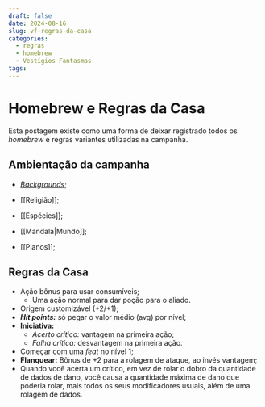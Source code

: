 ```yaml
---
draft: false
date: 2024-08-16
slug: vf-regras-da-casa
categories:
  - regras
  - homebrew
  - Vestígios Fantasmas
tags:
---
```



# Homebrew e Regras da Casa

Esta postagem existe como uma forma de deixar registrado todos os *homebrew* e regras variantes utilizadas na campanha.

<!-- more -->

## Ambientação da campanha

- [*Backgrounds*](https://homebrewery.naturalcrit.com/share/OgqSwg2qti4M);

- [[Religião]];

- [[Espécies]];

- [[Mandala|Mundo]];

- [[Planos]];

## Regras da Casa

- Ação bônus para usar consumíveis;
	- Uma ação normal para dar poção para o aliado.
- Origem customizável (+2/+1);
- ***Hit points:*** só pegar o valor médio (avg) por nível;
- **Iniciativa:**
	- *Acerto crítico:* vantagem na primeira ação;
	- *Falha crítica:* desvantagem na primeira ação.
- Começar com uma *feat* no nível 1;
- **Flanquear:** Bônus de +2 para a rolagem de ataque, ao invés vantagem;
- Quando você acerta um crítico, em vez de rolar o dobro da quantidade de dados de dano, você causa a quantidade máxima de dano que poderia rolar, mais todos os seus modificadores usuais, além de uma rolagem de dados.
